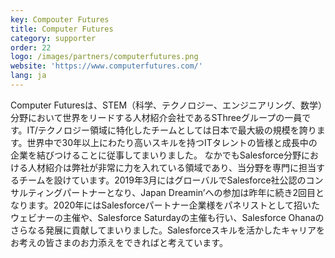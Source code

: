 ```yaml
---
key: Compouter Futures
title: Computer Futures
category: supporter
order: 22
logo: /images/partners/computerfutures.png
website: 'https://www.computerfutures.com/'
lang: ja
---
```

Computer Futuresは、STEM（科学、テクノロジー、エンジニアリング、数学）分野において世界をリードする人材紹介会社であるSThreeグループの一員です。IT/テクノロジー領域に特化したチームとしては日本で最大級の規模を誇ります。世界中で30年以上にわたり高いスキルを持つITタレントの皆様と成長中の企業を結びつけることに従事してまいりました。 なかでもSalesforce分野における人材紹介は弊社が非常に力を入れている領域であり、当分野を専門に担当するチームを設けています。2019年3月にはグローバルでSalesforce社公認のコンサルティングパートナーとなり、Japan Dreamin’への参加は昨年に続き2回目となります。2020年にはSalesforceパートナー企業様をパネリストとして招いたウェビナーの主催や、Salesforce Saturdayの主催も行い、Salesforce Ohanaのさらなる発展に貢献してまいりました。Salesforceスキルを活かしたキャリアをお考えの皆さまのお力添えをできればと考えています。
